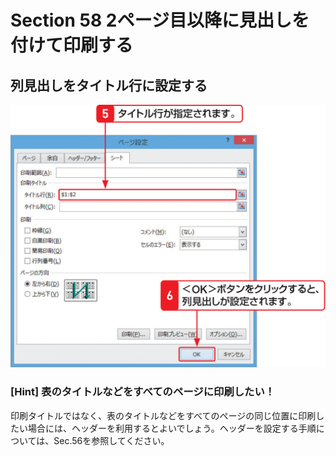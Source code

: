 # Section 58 2ページ目以降に見出しを付けて印刷する

## 列見出しをタイトル行に設定する

![](007.png)

### [Hint] 表のタイトルなどをすべてのページに印刷したい！

印刷タイトルではなく、表のタイトルなどをすべてのページの同じ位置に印刷したい場合には、ヘッダーを利用するとよいでしょう。ヘッダーを設定する手順については、Sec.56を参照してください。

